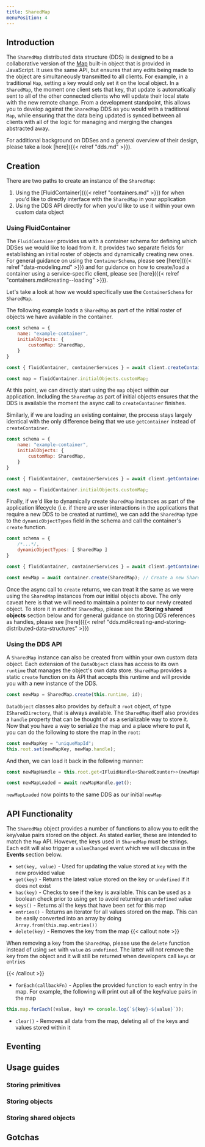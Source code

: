 ```yaml
---
title: SharedMap
menuPosition: 4
---
```

## Introduction

The `SharedMap` distributed data structure (DDS) is designed to be a collaborative version of the [Map](https://developer.mozilla.org/en-US/docs/Web/JavaScript/Reference/Global_Objects/Map) built-in object that is provided in JavaScript. It uses the same API, but ensures that any edits being made to the object are simultaneously transmitted to all clients. For example, in a traditional `Map`, setting a key would only set it on the local object. In a `SharedMap`, the moment one client sets that key, that update is automatically sent to all of the other connected clients who will update their local state with the new remote change. From a development standpoint, this allows you to develop against the `SharedMap` DDS as you would with a traditional `Map`, while ensuring that the data being updated is synced between all clients with all of the logic for managing and merging the changes abstracted away.

For additional background on DDSes and a general overview of their design, please take a look [here]({{< relref "dds.md" >}}).

## Creation

There are two paths to create an instance of the `SharedMap`:
1.  Using the [FluidContainer]({{< relref "containers.md" >}}) for when you'd like to directly interface with the `SharedMap` in your application
2. Using the DDS API directly for when you'd like to use it within your own custom data object

### Using FluidContainer

The `FluidContainer` provides us with a container schema for defining which DDSes we would like to load from it. It provides two separate fields for establishing an initial roster of objects and dynamically creating new ones. For general guidance on using the `ContainerSchema`, please see [here]({{< relref "data-modeling.md" >}}) and for guidance on how to create/load a container using a service-specific client, please see [here]({{< relref "containers.md#creating--loading" >}}).

Let's take a look at how we would specifically use the `ContainerSchema` for `SharedMap`.

The following example loads a `SharedMap` as part of the initial roster of objects we have available in the container.

```javascript
const schema = {
    name: "example-container",
    initialObjects: {
        customMap: SharedMap,
    }
}

const { fluidContainer, containerServices } = await client.createContainer(/*service config*/, schema);

const map = fluidContainer.initialObjects.customMap;
```

At this point, we can directly start using the `map` object within our application. Including the `SharedMap` as part of initial objects ensures that the DDS is available the moment the async call to `createContainer` finishes.

Similarly, if we are loading an existing container, the process stays largely identical with the only difference being that we use `getContainer` instead of `createContainer`.

```javascript
const schema = {
    name: "example-container",
    initialObjects: {
        customMap: SharedMap,
    }
}

const { fluidContainer, containerServices } = await client.getContainer(/*service config*/, schema);

const map = fluidContainer.initialObjects.customMap;
```

Finally, if we'd like to dynamically create `SharedMap` instances as part of the application lifecycle (i.e. if there are user interactions in the applications that require a new DDS to be created at runtime), we can add the `SharedMap` type to the `dynamicObjectTypes` field in the schema and call the container's `create` function.

```javascript
const schema = {
    /*...*/,
    dynamicObjectTypes: [ SharedMap ]
}

const { fluidContainer, containerServices } = await client.getContainer(/*service config*/, schema);

const newMap = await container.create(SharedMap); // Create a new SharedMap
```

Once the async call to `create` returns, we can treat it the same as we were using the `SharedMap` instances from our initial objects above. The only caveat here is that we will need to maintain a pointer to our newly created object. To store it in another `SharedMap`, please see the **Storing shared objects** section below and for general guidance on storing DDS references as handles, please see [here]({{< relref "dds.md#creating-and-storing-distributed-data-structures" >}})

### Using the DDS API

A `SharedMap` instance can also be created from within your own custom data object. Each extension of the `DataObject` class has access to its own `runtime` that manages the object's own data store. `SharedMap` provides a static `create` function on its API that accepts this runtime and will provide you with a new instance of the DDS.

```javascript
const newMap = SharedMap.create(this.runtime, id);
```

`DataObject` classes also provides by default a `root` object, of type `ISharedDirectory`, that is always available. The `SharedMap` itself also provides a `handle` property that can be thought of as a serializable way to store it. Now that you have a way to serialize the map and a place where to put it, you can do the following to store the map in the `root`:
```javascript
const newMapKey = "uniqueMapId";
this.root.set(newMapKey, newMap.handle);
```
And then, we can load it back in the following manner:
```javascript
const newMapHandle = this.root.get<IFluidHandle<SharedCounter>>(newMapKey);

const newMapLoaded = await newMapHandle.get();
```
`newMapLoaded` now points to the same DDS as our initial `newMap`

## API Functionality

The `SharedMap` object provides a number of functions to allow you to edit the key/value pairs stored on the object. As stated earlier, these are intended to match the `Map` API. However, the keys used in `SharedMap` must be strings. Each edit will also trigger a `valueChanged` event which we will discuss in the **Events** section below.

- `set(key, value)` - Used for updating the value stored at `key` with the new provided value
- `get(key)` - Returns the latest value stored on the key or `undefined` if it does not exist
- `has(key)` - Checks to see if the key is available. This can be used as a boolean check prior to using `get` to avoid returning an `undefined` value
- `keys()` - Returns all the keys that have been set for this map
- `entries()` - Returns an iterator for all values stored on the map. This can be easily converted into an array by doing `Array.from(this.map.entries())`
- `delete(key)` - Removes the key from the map
{{< callout note >}}

When removing a key from the `SharedMap`, please use the `delete` function instead of using `set` with `value` as `undefined`. The latter will not remove the key from the object and it will still be returned when developers call `keys` or `entries`

{{< /callout >}}
- `forEach(callbackFn)` - Applies the provided function to each entry in the map. For example, the following will print out all of the key/value pairs in the map
```javascript
this.map.forEach((value, key) => console.log(`${key}-${value}`));
```

- `clear()` - Removes all data from the map, deleting all of the keys and values stored within it

## Eventing

## Usage guides

### Storing primitives

### Storing objects

### Storing shared objects

## Gotchas